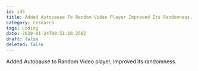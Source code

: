 ```yaml
---
id: id5
title: Added Autopause To Random Video Player Improved Its Randomness...
category: research
tags: Coding
date: 2020-01-24T00:51:10.250Z
draft: false
deleted: false
---
```


Added Autopause to Random Video player, improved its randomness.